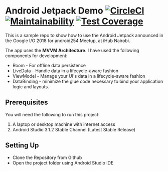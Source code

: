 # Android Jetpack Demo  [![CircleCI](https://circleci.com/gh/jumaallan/android-jetpack.svg?style=shield)](https://circleci.com/gh/jumaallan/android-jetpack)  [![Maintainability](https://api.codeclimate.com/v1/badges/7e56a019e6fede24b212/maintainability)](https://codeclimate.com/github/jumaallan/android-jetpack/maintainability)  [![Test Coverage](https://api.codeclimate.com/v1/badges/7e56a019e6fede24b212/test_coverage)](https://codeclimate.com/github/jumaallan/android-jetpack/test_coverage)

This is a sample repo to show how to use the Android Jetpack announced in the Google I/O 2018 for android254 Meetup, at iHub Nairobi.

The app uses the **MVVM Architecture**. I have used the following components for development:

* Room - For offline data persistence
* LiveData - Handle data in a lifecycle-aware fashion 
* ViewModel - Manage your UI's data in a lifecycle-aware fashion
* DataBinding -  minimize the glue code necessary to bind your application logic and layouts.

## Prerequisites
You will need the following to run this project:
1. A laptop or desktop machine with internet access
2. Android Studio 3.1.2 Stable Channel (Latest Stable Release) 

## Setting Up
* Clone the Repository from Github
* Open the project folder using Android Studio IDE